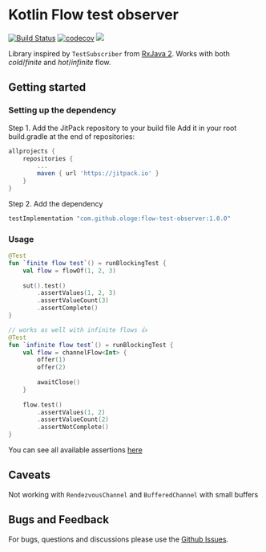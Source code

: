 # Kotlin Flow test observer
[![Build Status](https://travis-ci.org/ologe/flow-test-observer.svg?branch=master)](https://travis-ci.org/ologe/flow-test-observer)
[![codecov](https://codecov.io/gh/ologe/flow-test-observer/branch/master/graph/badge.svg)](https://codecov.io/gh/ologe/flow-test-observer)
[![](https://jitpack.io/v/ologe/flow-test-observer.svg)](https://jitpack.io/#flow-test-observer)

Library inspired by `TestSubscriber` from [RxJava 2](https://github.com/ReactiveX/RxJava). 
Works with both *cold*/*finite* and *hot*/*infinite* flow.

## Getting started

### Setting up the dependency
Step 1. Add the JitPack repository to your build file
Add it in your root build.gradle at the end of repositories:
```groovy
allprojects {
    repositories {
        ...
        maven { url 'https://jitpack.io' }
    }
}
```
Step 2. Add the dependency

```groovy
testImplementation "com.github.ologe:flow-test-observer:1.0.0"
```

### Usage

```kotlin
@Test
fun `finite flow test`() = runBlockingTest {
    val flow = flowOf(1, 2, 3)   
      
    sut().test()
        .assertValues(1, 2, 3)
        .assertValueCount(3)
        .assertComplete()
}

// works as well with infinite flows 👍
@Test
fun `infinite flow test`() = runBlockingTest {
    val flow = channelFlow<Int> {
        offer(1)
        offer(2)
        
        awaitClose()
    }
    
    flow.test()
        .assertValues(1, 2)
        .assertValueCount(2)
        .assertNotComplete()
}
```



You can see all available assertions [here](https://github.com/ologe/flow-test-observer/blob/master/lib/src/main/java/dev/olog/flow/test/observer/FlowTestObserver.kt)

## Caveats

Not working with `RendezvousChannel` and `BufferedChannel` with small buffers

## Bugs and Feedback
For bugs, questions and discussions please use the [Github Issues](https://github.com/ologe/flow-test-observer/issues).